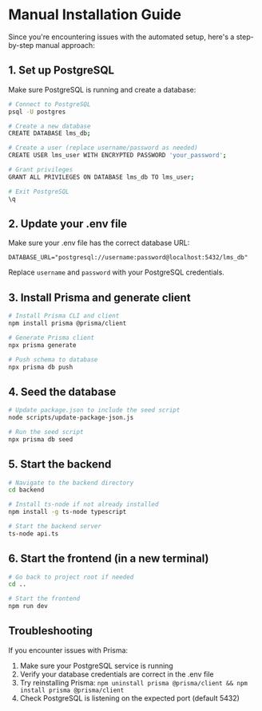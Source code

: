 
# Manual Installation Guide

Since you're encountering issues with the automated setup, here's a step-by-step manual approach:

## 1. Set up PostgreSQL

Make sure PostgreSQL is running and create a database:

```bash
# Connect to PostgreSQL
psql -U postgres

# Create a new database 
CREATE DATABASE lms_db;

# Create a user (replace username/password as needed)
CREATE USER lms_user WITH ENCRYPTED PASSWORD 'your_password';

# Grant privileges
GRANT ALL PRIVILEGES ON DATABASE lms_db TO lms_user;

# Exit PostgreSQL
\q
```

## 2. Update your .env file

Make sure your .env file has the correct database URL:

```
DATABASE_URL="postgresql://username:password@localhost:5432/lms_db"
```

Replace `username` and `password` with your PostgreSQL credentials.

## 3. Install Prisma and generate client

```bash
# Install Prisma CLI and client
npm install prisma @prisma/client

# Generate Prisma client
npx prisma generate

# Push schema to database
npx prisma db push
```

## 4. Seed the database

```bash
# Update package.json to include the seed script
node scripts/update-package-json.js

# Run the seed script
npx prisma db seed
```

## 5. Start the backend

```bash
# Navigate to the backend directory
cd backend

# Install ts-node if not already installed
npm install -g ts-node typescript

# Start the backend server
ts-node api.ts
```

## 6. Start the frontend (in a new terminal)

```bash
# Go back to project root if needed
cd ..

# Start the frontend
npm run dev
```

## Troubleshooting

If you encounter issues with Prisma:

1. Make sure your PostgreSQL service is running
2. Verify your database credentials are correct in the .env file
3. Try reinstalling Prisma: `npm uninstall prisma @prisma/client && npm install prisma @prisma/client`
4. Check PostgreSQL is listening on the expected port (default 5432)

